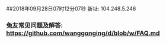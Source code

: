 ##2018年09月28日07时12分07秒 新址: 104.248.5.246
### 兔友常见问题及解答: https://github.com/wanggonging/d/blob/w/FAQ.md
